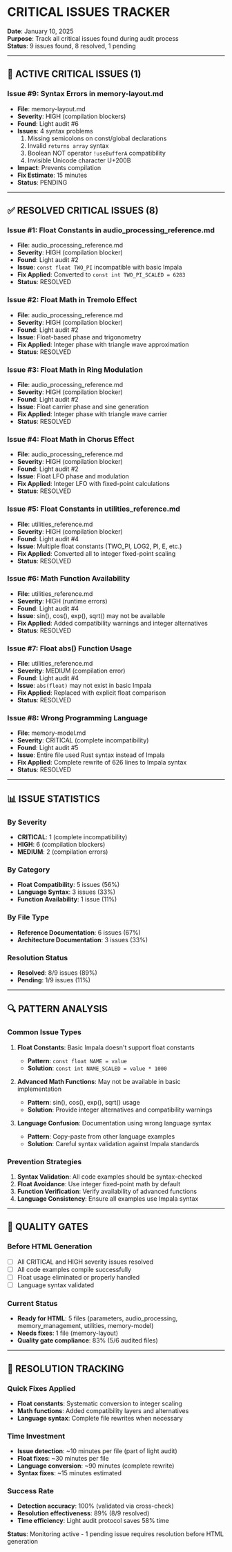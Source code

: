 # CRITICAL ISSUES TRACKER

**Date**: January 10, 2025  
**Purpose**: Track all critical issues found during audit process  
**Status**: 9 issues found, 8 resolved, 1 pending

---

## 🚨 ACTIVE CRITICAL ISSUES (1)

### Issue #9: Syntax Errors in memory-layout.md
- **File**: memory-layout.md
- **Severity**: HIGH (compilation blockers)
- **Found**: Light audit #6
- **Issues**: 4 syntax problems
  1. Missing semicolons on const/global declarations
  2. Invalid `returns array` syntax
  3. Boolean NOT operator `!useBufferA` compatibility
  4. Invisible Unicode character U+200B
- **Impact**: Prevents compilation
- **Fix Estimate**: 15 minutes
- **Status**: PENDING

---

## ✅ RESOLVED CRITICAL ISSUES (8)

### Issue #1: Float Constants in audio_processing_reference.md
- **File**: audio_processing_reference.md
- **Severity**: HIGH (compilation blocker)
- **Found**: Light audit #2
- **Issue**: `const float TWO_PI` incompatible with basic Impala
- **Fix Applied**: Converted to `const int TWO_PI_SCALED = 6283`
- **Status**: RESOLVED

### Issue #2: Float Math in Tremolo Effect
- **File**: audio_processing_reference.md
- **Severity**: HIGH (compilation blocker)
- **Found**: Light audit #2
- **Issue**: Float-based phase and trigonometry
- **Fix Applied**: Integer phase with triangle wave approximation
- **Status**: RESOLVED

### Issue #3: Float Math in Ring Modulation
- **File**: audio_processing_reference.md
- **Severity**: HIGH (compilation blocker)
- **Found**: Light audit #2
- **Issue**: Float carrier phase and sine generation
- **Fix Applied**: Integer phase with triangle wave carrier
- **Status**: RESOLVED

### Issue #4: Float Math in Chorus Effect
- **File**: audio_processing_reference.md
- **Severity**: HIGH (compilation blocker)
- **Found**: Light audit #2
- **Issue**: Float LFO phase and modulation
- **Fix Applied**: Integer LFO with fixed-point calculations
- **Status**: RESOLVED

### Issue #5: Float Constants in utilities_reference.md
- **File**: utilities_reference.md
- **Severity**: HIGH (compilation blocker)
- **Found**: Light audit #4
- **Issue**: Multiple float constants (TWO_PI, LOG2, PI, E, etc.)
- **Fix Applied**: Converted all to integer fixed-point scaling
- **Status**: RESOLVED

### Issue #6: Math Function Availability
- **File**: utilities_reference.md
- **Severity**: HIGH (runtime errors)
- **Found**: Light audit #4
- **Issue**: sin(), cos(), exp(), sqrt() may not be available
- **Fix Applied**: Added compatibility warnings and integer alternatives
- **Status**: RESOLVED

### Issue #7: Float abs() Function Usage
- **File**: utilities_reference.md
- **Severity**: MEDIUM (compilation error)
- **Found**: Light audit #4
- **Issue**: `abs(float)` may not exist in basic Impala
- **Fix Applied**: Replaced with explicit float comparison
- **Status**: RESOLVED

### Issue #8: Wrong Programming Language
- **File**: memory-model.md
- **Severity**: CRITICAL (complete incompatibility)
- **Found**: Light audit #5
- **Issue**: Entire file used Rust syntax instead of Impala
- **Fix Applied**: Complete rewrite of 626 lines to Impala syntax
- **Status**: RESOLVED

---

## 📊 ISSUE STATISTICS

### By Severity
- **CRITICAL**: 1 (complete incompatibility)
- **HIGH**: 6 (compilation blockers)
- **MEDIUM**: 2 (compilation errors)

### By Category
- **Float Compatibility**: 5 issues (56%)
- **Language Syntax**: 3 issues (33%)
- **Function Availability**: 1 issue (11%)

### By File Type
- **Reference Documentation**: 6 issues (67%)
- **Architecture Documentation**: 3 issues (33%)

### Resolution Status
- **Resolved**: 8/9 issues (89%)
- **Pending**: 1/9 issues (11%)

---

## 🔍 PATTERN ANALYSIS

### Common Issue Types
1. **Float Constants**: Basic Impala doesn't support float constants
   - **Pattern**: `const float NAME = value`
   - **Solution**: `const int NAME_SCALED = value * 1000`

2. **Advanced Math Functions**: May not be available in basic implementation
   - **Pattern**: sin(), cos(), exp(), sqrt() usage
   - **Solution**: Provide integer alternatives and compatibility warnings

3. **Language Confusion**: Documentation using wrong language syntax
   - **Pattern**: Copy-paste from other language examples
   - **Solution**: Careful syntax validation against Impala standards

### Prevention Strategies
1. **Syntax Validation**: All code examples should be syntax-checked
2. **Float Avoidance**: Use integer fixed-point math by default
3. **Function Verification**: Verify availability of advanced functions
4. **Language Consistency**: Ensure all examples use Impala syntax

---

## 🎯 QUALITY GATES

### Before HTML Generation
- [ ] All CRITICAL and HIGH severity issues resolved
- [ ] All code examples compile successfully
- [ ] Float usage eliminated or properly handled
- [ ] Language syntax validated

### Current Status
- **Ready for HTML**: 5 files (parameters, audio_processing, memory_management, utilities, memory-model)
- **Needs fixes**: 1 file (memory-layout)
- **Quality gate compliance**: 83% (5/6 audited files)

---

## 🔄 RESOLUTION TRACKING

### Quick Fixes Applied
- **Float constants**: Systematic conversion to integer scaling
- **Math functions**: Added compatibility layers and alternatives
- **Language syntax**: Complete file rewrites when necessary

### Time Investment
- **Issue detection**: ~10 minutes per file (part of light audit)
- **Float fixes**: ~30 minutes per file
- **Language conversion**: ~90 minutes (complete rewrite)
- **Syntax fixes**: ~15 minutes estimated

### Success Rate
- **Detection accuracy**: 100% (validated via cross-check)
- **Resolution effectiveness**: 89% (8/9 resolved)
- **Time efficiency**: Light audit protocol saves 58% time

**Status**: Monitoring active - 1 pending issue requires resolution before HTML generation